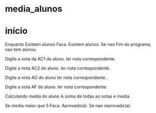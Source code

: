 #  media_alunos
# início
Enquanto Existem alunos Faca.
Existem alunos.
Se nao  Fim do programa, nao tem alunos.

Digite a nota da AC1 do aluno.
ler nota correspondente.

Digite a nota AC2 do aluno.
ler nota correspondente.

Digite a nota AG do aluno
ler nota correspondente..

Digite a nota AF do aluno.
ler nota correspondente.

Calculando media do aluno
A soma de todas as notas e  media.

Se media maior que 5 Faca.
Aprovado(a).
Se nao reprovado(a).
